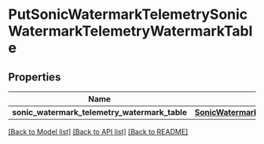 # PutSonicWatermarkTelemetrySonicWatermarkTelemetryWatermarkTable

## Properties
Name | Type | Description | Notes
------------ | ------------- | ------------- | -------------
**sonic_watermark_telemetry_watermark_table** | [**SonicWatermarkTelemetrySonicWatermarkTelemetrySonicwatermarktelemetrysonicwatermarktelemetryWATERMARKTABLE**](SonicWatermarkTelemetrySonicWatermarkTelemetrySonicwatermarktelemetrysonicwatermarktelemetryWATERMARKTABLE.md) |  | [optional] 

[[Back to Model list]](../README.md#documentation-for-models) [[Back to API list]](../README.md#documentation-for-api-endpoints) [[Back to README]](../README.md)


